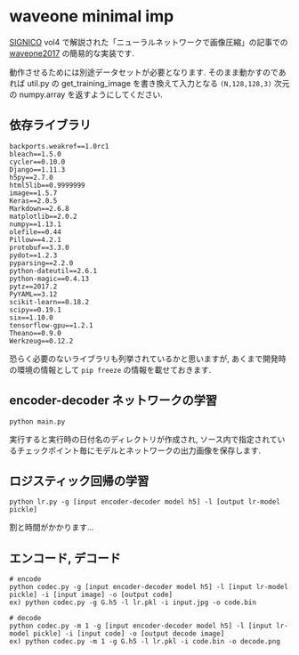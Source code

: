 # waveone minimal imp

[SIGNICO](http://signico.hi-king.me/) vol4 で解説された「ニューラルネットワークで画像圧縮」の記事での [waveone2017](https://arxiv.org/abs/1705.05823)
の簡易的な実装です.

動作させるためには別途データセットが必要となります.
そのまま動かすのであれば util.py の get_training_image を書き換えて入力となる `(N,128,128,3)` 次元の numpy.array を返すようにしてください.

## 依存ライブラリ

```
backports.weakref==1.0rc1
bleach==1.5.0
cycler==0.10.0
Django==1.11.3
h5py==2.7.0
html5lib==0.9999999
image==1.5.7
Keras==2.0.5
Markdown==2.6.8
matplotlib==2.0.2
numpy==1.13.1
olefile==0.44
Pillow==4.2.1
protobuf==3.3.0
pydot==1.2.3
pyparsing==2.2.0
python-dateutil==2.6.1
python-magic==0.4.13
pytz==2017.2
PyYAML==3.12
scikit-learn==0.18.2
scipy==0.19.1
six==1.10.0
tensorflow-gpu==1.2.1
Theano==0.9.0
Werkzeug==0.12.2
```

恐らく必要のないライブラリも列挙されているかと思いますが, あくまで開発時の環境の情報として
`pip freeze` の情報を載せておきます.

## encoder-decoder ネットワークの学習

```
python main.py
```
実行すると実行時の日付名のディレクトリが作成され, ソース内で指定されているチェックポイント毎にモデルとネットワークの出力画像を保存します.

## ロジスティック回帰の学習

```
python lr.py -g [input encoder-decoder model h5] -l [output lr-model pickle]
```
割と時間がかかります...

## エンコード, デコード

```
# encode
python codec.py -g [input encoder-decoder model h5] -l [input lr-model pickle] -i [input image] -o [output code]
ex) python codec.py -g G.h5 -l lr.pkl -i input.jpg -o code.bin

# decode
python codec.py -m 1 -g [input encoder-decoder model h5] -l [input lr-model pickle] -i [input code] -o [output decode image]
ex) python codec.py -m 1 -g G.h5 -l lr.pkl -i code.bin -o decode.png

```
